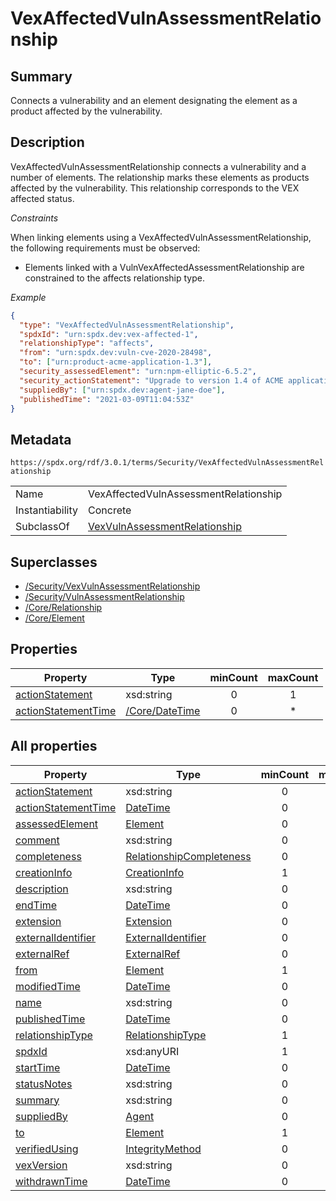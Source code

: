 <!-- Automatically generated by spec-parser v2.5.0 on 2024-08-10T18:46:28.607668+00:00 -->
<!-- SPDX-License-Identifier: Community-Spec-1.0 -->

# VexAffectedVulnAssessmentRelationship

## Summary

Connects a vulnerability and an element designating the element as a product
affected by the vulnerability.


## Description

VexAffectedVulnAssessmentRelationship connects a vulnerability and a number of
elements. The relationship marks these elements as products affected by the
vulnerability. This relationship corresponds to the VEX affected status.

*Constraints*

When linking elements using a VexAffectedVulnAssessmentRelationship, the
following requirements must be observed:

- Elements linked with a VulnVexAffectedAssessmentRelationship are constrained
  to the affects relationship type.

*Example*

```json
{
  "type": "VexAffectedVulnAssessmentRelationship",
  "spdxId": "urn:spdx.dev:vex-affected-1",
  "relationshipType": "affects",
  "from": "urn:spdx.dev:vuln-cve-2020-28498",
  "to": ["urn:product-acme-application-1.3"],
  "security_assessedElement": "urn:npm-elliptic-6.5.2",
  "security_actionStatement": "Upgrade to version 1.4 of ACME application.",
  "suppliedBy": ["urn:spdx.dev:agent-jane-doe"],
  "publishedTime": "2021-03-09T11:04:53Z"
}
```


## Metadata

`https://spdx.org/rdf/3.0.1/terms/Security/VexAffectedVulnAssessmentRelationship`


| | |
|---|---|
| Name | VexAffectedVulnAssessmentRelationship |
| Instantiability | Concrete |
| SubclassOf | [VexVulnAssessmentRelationship](../Classes/VexVulnAssessmentRelationship.md) |


## Superclasses

* [/Security/VexVulnAssessmentRelationship](../../Security/Classes/VexVulnAssessmentRelationship.md)
* [/Security/VulnAssessmentRelationship](../../Security/Classes/VulnAssessmentRelationship.md)
* [/Core/Relationship](../../Core/Classes/Relationship.md)
* [/Core/Element](../../Core/Classes/Element.md)




## Properties

| Property | Type | minCount | maxCount |
|---|---|:---:|:---:|
| [actionStatement](../Properties/actionStatement.md) | xsd:string | 0 | 1 |
| [actionStatementTime](../Properties/actionStatementTime.md) | [/Core/DateTime](../../Core/Datatypes/DateTime.md) | 0 | * |



## All properties

| Property | Type | minCount | maxCount |
|---|---|:---:|:---:|
| [actionStatement](../../Security/Properties/actionStatement.md) | xsd:string | 0 | 1 |
| [actionStatementTime](../../Security/Properties/actionStatementTime.md) | [DateTime](../../Core/Datatypes/DateTime.md) | 0 | * |
| [assessedElement](../../Security/Properties/assessedElement.md) | [Element](../../Core/Classes/Element.md) | 0 | 1 |
| [comment](../../Core/Properties/comment.md) | xsd:string | 0 | 1 |
| [completeness](../../Core/Properties/completeness.md) | [RelationshipCompleteness](../../Core/Vocabularies/RelationshipCompleteness.md) | 0 | 1 |
| [creationInfo](../../Core/Properties/creationInfo.md) | [CreationInfo](../../Core/Classes/CreationInfo.md) | 1 | 1 |
| [description](../../Core/Properties/description.md) | xsd:string | 0 | 1 |
| [endTime](../../Core/Properties/endTime.md) | [DateTime](../../Core/Datatypes/DateTime.md) | 0 | 1 |
| [extension](../../Core/Properties/extension.md) | [Extension](../../Extension/Classes/Extension.md) | 0 | * |
| [externalIdentifier](../../Core/Properties/externalIdentifier.md) | [ExternalIdentifier](../../Core/Classes/ExternalIdentifier.md) | 0 | * |
| [externalRef](../../Core/Properties/externalRef.md) | [ExternalRef](../../Core/Classes/ExternalRef.md) | 0 | * |
| [from](../../Core/Properties/from.md) | [Element](../../Core/Classes/Element.md) | 1 | 1 |
| [modifiedTime](../../Security/Properties/modifiedTime.md) | [DateTime](../../Core/Datatypes/DateTime.md) | 0 | 1 |
| [name](../../Core/Properties/name.md) | xsd:string | 0 | 1 |
| [publishedTime](../../Security/Properties/publishedTime.md) | [DateTime](../../Core/Datatypes/DateTime.md) | 0 | 1 |
| [relationshipType](../../Core/Properties/relationshipType.md) | [RelationshipType](../../Core/Vocabularies/RelationshipType.md) | 1 | 1 |
| [spdxId](../../Core/Properties/spdxId.md) | xsd:anyURI | 1 | 1 |
| [startTime](../../Core/Properties/startTime.md) | [DateTime](../../Core/Datatypes/DateTime.md) | 0 | 1 |
| [statusNotes](../../Security/Properties/statusNotes.md) | xsd:string | 0 | 1 |
| [summary](../../Core/Properties/summary.md) | xsd:string | 0 | 1 |
| [suppliedBy](../../Core/Properties/suppliedBy.md) | [Agent](../../Core/Classes/Agent.md) | 0 | 1 |
| [to](../../Core/Properties/to.md) | [Element](../../Core/Classes/Element.md) | 1 | * |
| [verifiedUsing](../../Core/Properties/verifiedUsing.md) | [IntegrityMethod](../../Core/Classes/IntegrityMethod.md) | 0 | * |
| [vexVersion](../../Security/Properties/vexVersion.md) | xsd:string | 0 | 1 |
| [withdrawnTime](../../Security/Properties/withdrawnTime.md) | [DateTime](../../Core/Datatypes/DateTime.md) | 0 | 1 |



